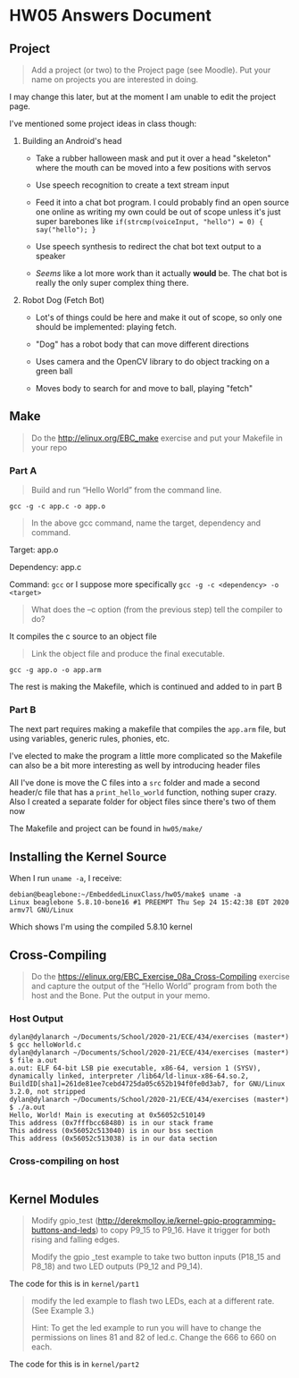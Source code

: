 # HW05 Answers Document

## Project

> Add a project (or two) to the Project page (see Moodle). Put your name on projects you are interested in doing.

I may change this later, but at the moment I am unable to edit the project page.

I've mentioned some project ideas in class though:

 1. Building an Android's head

    - Take a rubber halloween mask and put it over a head "skeleton" where the mouth can be moved into a few positions with servos

    - Use speech recognition to create a text stream input

    - Feed it into a chat bot program. I could probably find an open source one online as writing my own could be out of scope unless it's just super barebones like `if(strcmp(voiceInput, "hello") = 0) { say("hello"); }`

    - Use speech synthesis to redirect the chat bot text output to a speaker

    - *Seems* like a lot more work than it actually __would__ be. The chat bot is really the only super complex thing there.

 2. Robot Dog (Fetch Bot)

    - Lot's of things could be here and make it out of scope, so only one should be implemented: playing fetch.

    - "Dog" has a robot body that can move different directions

    - Uses camera and the OpenCV library to do object tracking on a green ball

    - Moves body to search for and move to ball, playing "fetch"

## Make

> Do the http://elinux.org/EBC_make exercise and put your Makefile in your repo

### Part A

> Build and run “Hello World” from the command line.

`gcc -g -c app.c -o app.o`

> In the above gcc command, name the target, dependency and command.

Target: app.o

Dependency: app.c

Command: `gcc` or I suppose more specifically `gcc -g -c <dependency> -o <target>`

> What does the –c option (from the previous step) tell the compiler to do?

It compiles the c source to an object file

> Link the object file and produce the final executable.

`gcc -g app.o -o app.arm`

The rest is making the Makefile, which is continued and added to in part B

### Part B

The next part requires making a makefile that compiles the `app.arm` file, but using variables, generic rules, phonies, etc.

I've elected to make the program a little more complicated so the Makefile can also be a bit more interesting as well by introducing header files

All I've done is move the C files into a `src` folder and made a second header/c file that has a `print_hello_world` function, nothing super crazy. Also I created a separate folder for object files since there's two of them now

The Makefile and project can be found in `hw05/make/`

## Installing the Kernel Source

When I run `uname -a`, I receive:

```
debian@beaglebone:~/EmbeddedLinuxClass/hw05/make$ uname -a
Linux beaglebone 5.8.10-bone16 #1 PREEMPT Thu Sep 24 15:42:38 EDT 2020 armv7l GNU/Linux
```

Which shows I'm using the compiled 5.8.10 kernel

## Cross-Compiling

> Do the https://elinux.org/EBC_Exercise_08a_Cross-Compiling exercise and capture the output of the “Hello World” program from both the host and the Bone. Put the output in your memo.

### Host Output

```
dylan@dylanarch ~/Documents/School/2020-21/ECE/434/exercises (master*) $ gcc helloWorld.c 
dylan@dylanarch ~/Documents/School/2020-21/ECE/434/exercises (master*) $ file a.out 
a.out: ELF 64-bit LSB pie executable, x86-64, version 1 (SYSV), dynamically linked, interpreter /lib64/ld-linux-x86-64.so.2, BuildID[sha1]=261de81ee7cebd4725da05c652b194f0fe0d3ab7, for GNU/Linux 3.2.0, not stripped
dylan@dylanarch ~/Documents/School/2020-21/ECE/434/exercises (master*) $ ./a.out
Hello, World! Main is executing at 0x56052c510149
This address (0x7fffbcc68480) is in our stack frame
This address (0x56052c513040) is in our bss section
This address (0x56052c513038) is in our data section
```

### Cross-compiling on host

```

```

## Kernel Modules

> Modify gpio_test (http://derekmolloy.ie/kernel-gpio-programming-buttons-and-leds) to copy P9_15 to P9_16. Have it trigger for both rising and falling edges.
> 
> Modify the gpio _test example to take two button inputs (P18_15 and P8_18) and two LED outputs (P9_12 and P9_14).

The code for this is in `kernel/part1`

> modify the led example to flash two LEDs, each at a different rate. (See Example 3.)
>
> Hint: To get the led example to run you will have to change the permissions on lines 81 and 82 of led.c. Change the 666 to 660 on each.

The code for this is in `kernel/part2`
